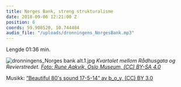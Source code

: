 ```yaml
---
title: Norges Bank, streng strukturalisme
date: 2018-09-06 12:21:00 Z
position: 6
coords: 59.908520, 10.744484
audio_file: "/uploads/dronningens_NorgesBank.mp3"
---
```


Lengde 01:36 min.


![dronningens_Norges bank alt.1.jpg](/uploads/dronningens_Norges%20bank%20alt.1.jpg)
*Kvartalet mellom Rådhusgata og Revierstredet. [Foto: Rune Aakvik, Oslo Museum, (CC) BY-SA 4.0](https://digitaltmuseum.no/021017515172/norges-bank)*

Musikk: [“Beautiful 80's sound 17-5-14” av b_o_y, (CC) BY 3.0](https://soundcloud.com/b_o_y/beautiful-80s-sound-17-5-14) 